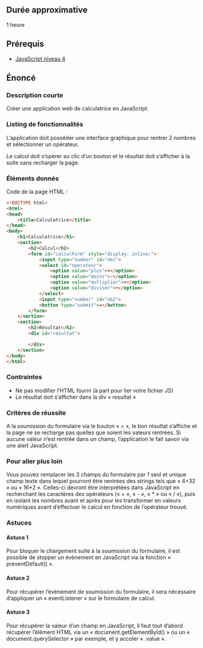 ## Durée approximative

1 heure

## Prérequis

- <a href="https://microlead.fr/echelles/javascript" title="Prérequis en JavaScript" target="_blank">JavaScript niveau 4</a>

## Énoncé

### Description courte

Créer une application web de calculatrice en JavaScript.

### Listing de fonctionnalités

L’application doit posséder une interface graphique pour rentrer 2 nombres et sélectionner un opérateur.

Le calcul doit s’opérer au clic d’un bouton et le résultat doit s’afficher à la suite sans recharger la page.

### Éléments donnés

Code de la page HTML :

```html
<!DOCTYPE html>
<html>
<head>
    <title>Calculatrice</title>
</head>
<body>
    <h1>Calculatrice</h1>
    <section>
        <h2>Calcul</h2>
        <form id="calculForm" style="display: inline;">
            <input type="number" id="nb1">
            <select id="operateur">
                <option value="plus">+</option>
                <option value="moins">-</option>
                <option value="multiplier">×</option>
                <option value="diviser">÷</option>
            </select>
            <input type="number" id="nb2">
            <button type="submit">=</button>
        </form>
    </section>
    <section>
        <h2>Résultat</h2>
        <div id="resultat">

        </div>
    </section>
</body>
</html>
```

### Contraintes

- Ne pas modifier l’HTML fourni (à part pour lier votre fichier JS)
- Le résultat doit s’afficher dans la div « resultat »

### Critères de réussite

A la soumission du formulaire via le bouton « = », le bon résultat s’affiche et la page ne se recharge pas quelles que soient les valeurs rentrées. Si aucune valeur n’est rentrée dans un champ, l’application le fait savoir via une alert JavaScript.

### Pour aller plus loin

Vous pouvez remplacer les 3 champs du formulaire par 1 seul et unique champ texte dans lequel pourront être rentrées des strings tels que « 4+32 » ou « 16*2 ». Celles-ci devront être interprétées dans JavaScript en recherchant les caractères des opérateurs (« + », « - », « * » ou « / »), puis en isolant les nombres avant et après pour les transformer en valeurs numériques avant d’effectuer le calcul en fonction de l’opérateur trouvé.

### Astuces

#### Astuce 1

Pour bloquer le chargement suite à la soumission du formulaire, il est possible de stopper un évènement en JavaScript via la fonction « preventDefault() ».

#### Astuce 2

Pour récupérer l’évènement de soumission du formulaire, il sera nécessaire d’appliquer un « eventListener » sur le formulaire de calcul.

#### Astuce 3

Pour récupérer la valeur d’un champ en JavaScript, il faut tout d’abord récupérer l’élément HTML via un « document.getElementById() » ou un « document.querySelector » par exemple, et y accoler « .value ».